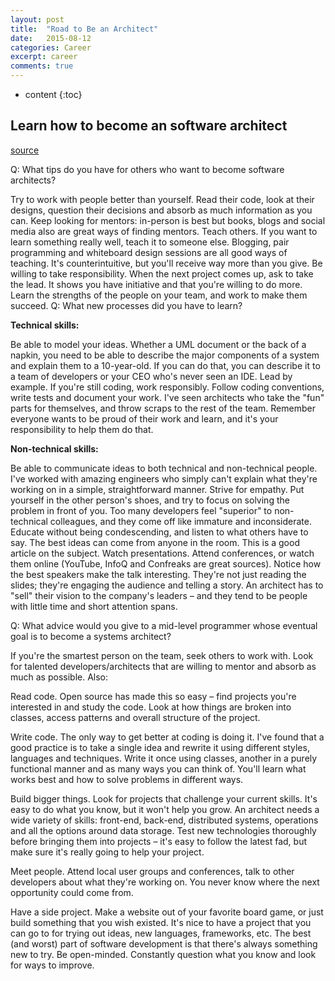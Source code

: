 ```yaml
---
layout: post
title:  "Road to Be an Architect"
date:   2015-08-12
categories: Career
excerpt: career
comments: true
---
```


* content
{:toc}

## Learn how to become an software architect

[source](http://www.roberthalf.com/technology/blog/how-to-become-a-software-architect)

Q: What tips do you have for others who want to become software architects?

Try to work with people better than yourself. Read their code, look at their designs, question their decisions and absorb as much information as you can. Keep looking for mentors: in-person is best but books, blogs and social media also are great ways of finding mentors.
Teach others. If you want to learn something really well, teach it to someone else. Blogging, pair programming and whiteboard design sessions are all good ways of teaching. It's counterintuitive, but you'll receive way more than you give.
Be willing to take responsibility. When the next project comes up, ask to take the lead. It shows you have initiative and that you're willing to do more. Learn the strengths of the people on your team, and work to make them succeed.
Q: What new processes did you have to learn?

**Technical skills:**

Be able to model your ideas. Whether a UML document or the back of a napkin, you need to be able to describe the major components of a system and explain them to a 10-year-old. If you can do that, you can describe it to a team of developers or your CEO who's never seen an IDE.
Lead by example. If you're still coding, work responsibly. Follow coding conventions, write tests and document your work. I've seen architects who take the "fun" parts for themselves, and throw scraps to the rest of the team. Remember everyone wants to be proud of their work and learn, and it's your responsibility to help them do that.

**Non-technical skills:**

Be able to communicate ideas to both technical and non-technical people. I've worked with amazing engineers who simply can't explain what they're working on in a simple, straightforward manner.
Strive for empathy. Put yourself in the other person's shoes, and try to focus on solving the problem in front of you. Too many developers feel "superior" to non-technical colleagues, and they come off like immature and inconsiderate. Educate without being condescending, and listen to what others have to say. The best ideas can come from anyone in the room. This is a good article on the subject.
Watch presentations. Attend conferences, or watch them online (YouTube, InfoQ and Confreaks are great sources). Notice how the best speakers make the talk interesting. They're not just reading the slides; they're engaging the audience and telling a story. An architect has to "sell" their vision to the company's leaders – and they tend to be people with little time and short attention spans.

Q: What advice would you give to a mid-level programmer whose eventual goal is to become a systems architect?

If you're the smartest person on the team, seek others to work with. Look for talented developers/architects that are willing to mentor and absorb as much as possible. Also:

Read code. Open source has made this so easy – find projects you're interested in and study the code. Look at how things are broken into classes, access patterns and overall structure of the project.

Write code. The only way to get better at coding is doing it. I've found that a good practice is to take a single idea and rewrite it using different styles, languages and techniques. Write it once using classes, another in a purely functional manner and as many ways you can think of. You'll learn what works best and how to solve problems in different ways.

Build bigger things. Look for projects that challenge your current skills. It's easy to do what you know, but it won't help you grow. An architect needs a wide variety of skills: front-end, back-end, distributed systems, operations and all the options around data storage. Test new technologies thoroughly before bringing them into projects – it's easy to follow the latest fad, but make sure it's really going to help your project.

Meet people. Attend local user groups and conferences, talk to other developers about what they're working on. You never know where the next opportunity could come from.

Have a side project. Make a website out of your favorite board game, or just build something that you wish existed. It's nice to have a project that you can go to for trying out ideas, new languages, frameworks, etc. The best (and worst) part of software development is that there's always something new to try.
Be open-minded. Constantly question what you know and look for ways to improve.
